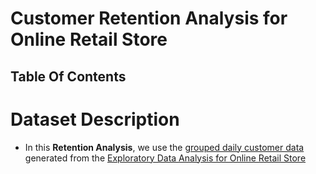 # Customer Retention Analysis for Online Retail Store

## Table Of Contents

# Dataset Description
* In this __Retention Analysis__, we use the [grouped daily customer data](https://raw.githubusercontent.com/nyangweso-rodgers/Data_Analytics/main/Analytics-with-Python/Exploratory-Data-Analysis-with-Python/Exploratory-Data-Analysis-for-Online-Retail-Store/grouped_daily_customer_data.csv) generated from the [Exploratory Data Analysis for Online Retail Store](https://github.com/nyangweso-rodgers/Data_Analytics/tree/main/Analytics-with-Python/Exploratory-Data-Analysis-with-Python/Exploratory-Data-Analysis-for-Online-Retail-Store)